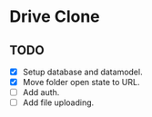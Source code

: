 # Drive Clone

## TODO

- [x] Setup database and datamodel.
- [x] Move folder open state to URL.
- [ ] Add auth.
- [ ] Add file uploading.
